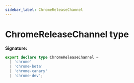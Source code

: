 ```yaml
---
sidebar_label: ChromeReleaseChannel
---
```


# ChromeReleaseChannel type

**Signature:**

```typescript
export declare type ChromeReleaseChannel =
  | 'chrome'
  | 'chrome-beta'
  | 'chrome-canary'
  | 'chrome-dev';
```
